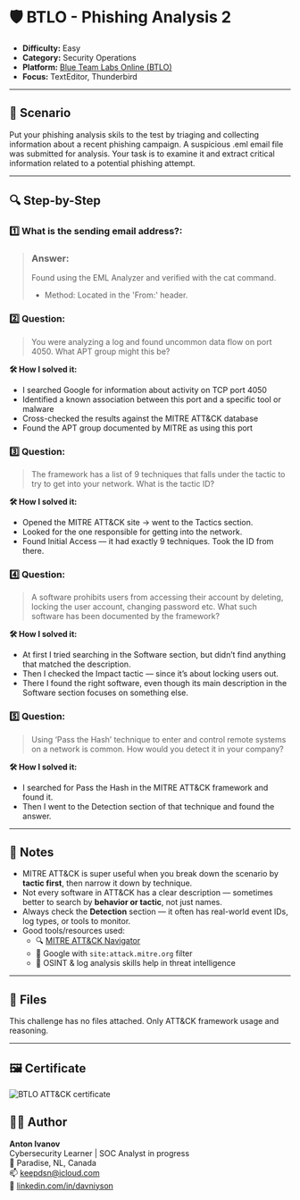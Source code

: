 # 🛡️ BTLO - Phishing Analysis 2

- **Difficulty:** Easy  
- **Category:** Security Operations
- **Platform:** [Blue Team Labs Online (BTLO)](https://blueteamlabs.online/)  
- **Focus:** TextEditor, Thunderbird
---

## 📌 Scenario

Put your phishing analysis skils to the test by triaging and collecting information about a recent phishing campaign.
A suspicious .eml email file was submitted for analysis. Your task is to examine it and extract critical information related to a potential phishing attempt.

---

## 🔍 Step-by-Step

### 1️⃣ What is the sending email address?:

> ### Answer:
> Found using the EML Analyzer and verified with the cat command.
> - Method: Located in the 'From:' header.

### 2️⃣ Question:

> You were analyzing a log and found uncommon data flow on port 4050. What APT group might this be?

**🛠 How I solved it:**

- I searched Google for information about activity on TCP port 4050
- Identified a known association between this port and a specific tool or malware
- Cross-checked the results against the MITRE ATT&CK database
- Found the APT group documented by MITRE as using this port

### 3️⃣ Question:

> The framework has a list of 9 techniques that falls under the tactic to try to get into your network. What is the tactic ID?

**🛠 How I solved it:**

- Opened the MITRE ATT&CK site → went to the Tactics section. 
- Looked for the one responsible for getting into the network.
- Found Initial Access — it had exactly 9 techniques. Took the ID from there.

### 4️⃣ Question:

> A software prohibits users from accessing their account by deleting, locking the user account, changing password etc.
> What such software has been documented by the framework?

**🛠 How I solved it:**

- At first I tried searching in the Software section, but didn’t find anything that matched the description.
- Then I checked the Impact tactic — since it’s about locking users out. 
- There I found the right software, even though its main description in the Software section focuses on something else.

### 5️⃣ Question:

> Using ‘Pass the Hash’ technique to enter and control remote systems on a network is common.
> How would you detect it in your company? 

**🛠 How I solved it:**

- I searched for Pass the Hash in the MITRE ATT&CK framework and found it.
- Then I went to the Detection section of that technique and found the answer.
  
---

## 🧠 Notes

- MITRE ATT&CK is super useful when you break down the scenario by **tactic first**, then narrow it down by technique.
- Not every software in ATT&CK has a clear description — sometimes better to search by **behavior or tactic**, not just names.
- Always check the **Detection** section — it often has real-world event IDs, log types, or tools to monitor.
- Good tools/resources used:
  - 🔍 [MITRE ATT&CK Navigator](https://mitre-attack.github.io/attack-navigator/)
  - 🧭 Google with `site:attack.mitre.org` filter
  - 🧰 OSINT & log analysis skills help in threat intelligence

---

## 📂 Files

This challenge has no files attached. Only ATT&CK framework usage and reasoning.

---

## 🖼 Certificate

![BTLO ATT&CK certificate](./attackcert.jpg)



## 🧑‍💻 Author

**Anton Ivanov**  
Cybersecurity Learner | SOC Analyst in progress  
📍 Paradise, NL, Canada  
📫 [keepdsn@icloud.com](mailto:keepdsn@icloud.com)  
🔗 [linkedin.com/in/davniyson](https://linkedin.com/in/davniyson)
